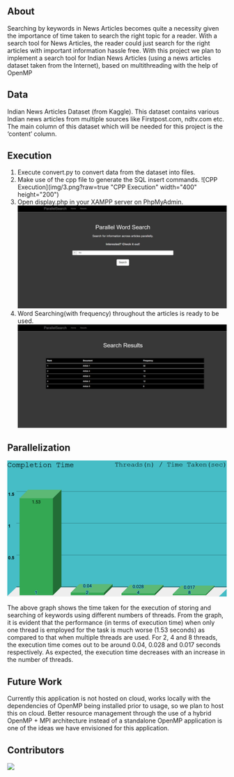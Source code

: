 ## About 
Searching by keywords in News Articles becomes quite a necessity given the importance of time taken to search the right topic for a reader. With a search tool for News Articles, the reader could just search for the right articles with important information hassle free. With this project we plan to implement a search tool for Indian News Articles (using a news articles dataset taken from the Internet), based on multithreading with the help of OpenMP


## Data
Indian News Articles Dataset (from Kaggle). This dataset contains various Indian news articles from multiple sources like Firstpost.com, ndtv.com etc. The main column of this dataset which will be needed for this project is the ‘content’ column.

## Execution
1. Execute convert.py to convert data from the dataset into files.
2. Make use of the cpp file to generate the SQL insert commands.
![CPP Execution](img/3.png?raw=true "CPP Execution" width="400" height="200")
4. Open display.php in your XAMPP server on PhpMyAdmin.
![display.php](img/1.png?raw=true "Display Interface")
6. Word Searching(with frequency) throughout the articles is ready to be used.
![display.php](img/2.png?raw=true "Search Results")

## Parallelization
![Compare](img/4.png?raw=true "Comparison")

The above graph shows the time taken for the execution of storing and searching of keywords using different numbers of threads. From the graph, it is evident that the performance (in terms of execution time) when only one thread is employed for the task is much worse (1.53 seconds) as compared to that when multiple threads are used. For 2, 4 and 8 threads, the execution time comes out to be around 0.04, 0.028 and 0.017 seconds respectively. As expected, the execution time decreases with an increase in the number of threads.

## Future Work
Currently this application is not hosted on cloud, works locally with the dependencies of OpenMP being installed prior to usage, so we plan to host this on cloud. Better resource management through the use of a hybrid OpenMP + MPI architecture instead of a standalone OpenMP application is one of the ideas we have envisioned for this application.

## Contributors
<a href="https://github.com/avats101/ParallelNewsSearch/graphs/contributors">
  <img src="https://contrib.rocks/image?repo=avats101/ParallelNewsSearch" />
</a>

